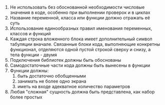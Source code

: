 1. Не использовать без обоснованной необходимости числовые значения в коде, особенно при выполнении проверок и в циклах
2. Название переменной, класса или функции должно отражать её суть
3. Использование единообразных правил именования переменных, классов и функций
4. Каждая строка вложенного блока имеет дополнительный символ табуляции вначале. Связанные блоки кода, выполняющие конкретны функционал, отделяются одной пустой строкой сверху и снизу, а тела функции - двумя
5. Подключения библиотек должны быть обоснованы
6. Самодостаточные части кода должны быть вынесены в функции
7. Функции должны:
	1. быть достаточно обобщенными
	2. занимать не более одно экрана
	3. иметь на входе адекватное количество параметров
8. Любая "сложная" сущность должна быть представлена, как набор более простых